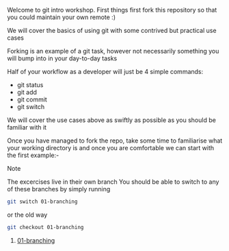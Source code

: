 Welcome to git intro workshop. First things first fork this repository so that you could maintain your own remote :)

We will cover the basics of using git with some contrived but practical use cases

Forking is an example of a git task, however not necessarily something you will bump into in your day-to-day tasks

Half of your workflow as a developer will just be 4 simple commands:

- git status
- git add
- git commit
- git switch

We will cover the use cases above as swiftly as possible as you should be familiar with it

Once you have managed to fork the repo, take some time to familiarise what your working directory is and once you are comfortable we can start with the first example:-

> [!NOTE]
> The excercises live in their own branch
> You should be able to switch to any of these branches by simply running
>
> ```bash
> git switch 01-branching
> ```
>
> or the old way
>
> ```bash
> git checkout 01-branching
> ```

1. [01-branching](/akmaluddin/git_git/tree/01-branching)
